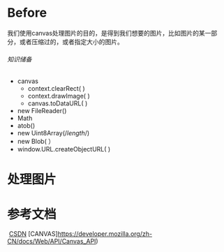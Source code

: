 # Before

​	我们使用canvas处理图片的目的，是得到我们想要的图片，比如图片的某一部分，或者压缩过的，或者指定大小的图片。

###### 	知识储备

- canvas
  - context.clearRect( )
  - context.drawImage( )
  - canvas.toDataURL( )
- new FileReader() 
- Math 
- atob()
- new Uint8Array(/*length*/)
- new Blob( ）
- window.URL.createObjectURL( )



# 处理图片



# 参考文档

​	[CSDN](https://www.cnblogs.com/goloving/p/8260206.html)
​	[CANVAS]https://developer.mozilla.org/zh-CN/docs/Web/API/Canvas_API)